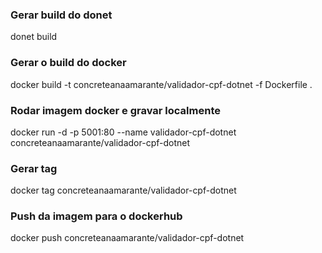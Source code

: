 ### Gerar build do donet ###
donet build

### Gerar o build do docker
docker build -t concreteanaamarante/validador-cpf-dotnet -f Dockerfile .

### Rodar imagem docker e gravar localmente ###
docker run -d -p 5001:80 --name validador-cpf-dotnet concreteanaamarante/validador-cpf-dotnet

### Gerar tag ###
docker tag concreteanaamarante/validador-cpf-dotnet 

### Push da imagem para o dockerhub ###
docker push concreteanaamarante/validador-cpf-dotnet